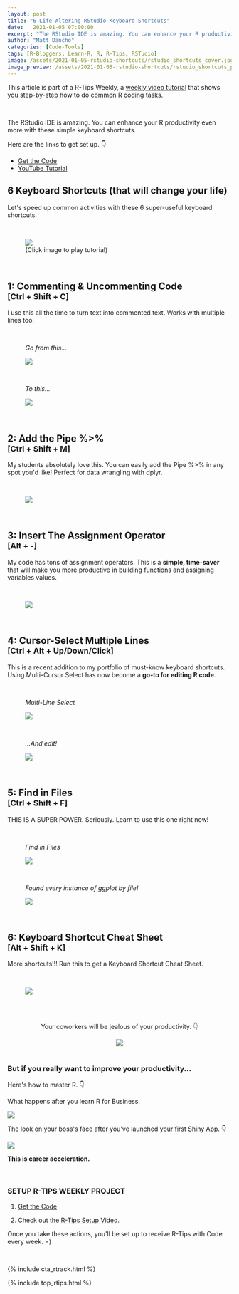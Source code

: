 ```yaml
---
layout: post
title: "6 Life-Altering RStudio Keyboard Shortcuts"
date:   2021-01-05 07:00:00
excerpt: "The RStudio IDE is amazing. You can enhance your R productivity even more with these simple keyboard shortcuts."
author: "Matt Dancho"
categories: [Code-Tools]
tags: [R-Bloggers, Learn-R, R, R-Tips, RSTudio]
image: /assets/2021-01-05-rstudio-shortcuts/rstudio_shortcuts_cover.jpg
image_preview: /assets/2021-01-05-rstudio-shortcuts/rstudio_shortcuts_preview.jpg
---
```




This article is part of a R-Tips Weekly, a [weekly video tutorial](https://learn.business-science.io/r-tips-newsletter) that shows you step-by-step how to do common R coding tasks.

<br/>

The RStudio IDE is amazing. You can enhance your R productivity even more with these simple keyboard shortcuts. 

Here are the links to get set up. 👇

- [Get the Code](https://learn.business-science.io/r-tips-newsletter)
- [YouTube Tutorial](https://youtu.be/U373PGg8Y_0)


## 6 Keyboard Shortcuts (that will change your life)

Let's speed up common activities with these 6 super-useful keyboard shortcuts.

<br>

<figure class="text-center">
  <a href="https://youtu.be/U373PGg8Y_0"><img src="/assets/2021-01-05-rstudio-shortcuts/video_thumb.jpg" border="0" /></a>
  <figcaption>(Click image to play tutorial)</figcaption>
</figure>



<br>

<h2>1:  Commenting & Uncommenting Code <br><small>[Ctrl + Shift + C]</small></h2>

I use this all the time to turn text into commented text. Works with multiple lines too. 

<br>
<figure class="text-center">
    <p><i>Go from this...</i></p>
  <img src="/assets/2021-01-05-rstudio-shortcuts/commenting_1.jpg" border="0" />
</figure>

<br>
<figure class="text-center">
    <p><i>To this...</i></p>
  <img src="/assets/2021-01-05-rstudio-shortcuts/commenting_2.jpg" border="0" />
</figure>



<br>

<h2>2:  Add the Pipe %>% <br><small>[Ctrl + Shift + M]</small></h2>

My students absolutely love this. You can easily add the Pipe %>% in any spot you'd like! Perfect for data wrangling with dplyr. 

<br>

<figure class="text-center">
  <img src="/assets/2021-01-05-rstudio-shortcuts/piping.jpg" border="0" />
</figure>



<br>

<h2>3:  Insert The Assignment Operator <br><small>[Alt + -]</small></h2>

My code has tons of assignment operators. This is a <strong>simple, time-saver</strong> that will make you more productive in building functions and assigning variables values. 

<br>

<figure class="text-center">
  <img src="/assets/2021-01-05-rstudio-shortcuts/assignment.jpg" border="0" />
</figure>



<br>

<h2>4:  Cursor-Select Multiple Lines <br><small>[Ctrl + Alt + Up/Down/Click]</small></h2>

This is a recent addition to my portfolio of must-know keyboard shortcuts. Using Multi-Cursor Select has now become a <strong>go-to for editing R code</strong>. 

<br>
<figure class="text-center">
    <p><i>Multi-Line Select</i></p>
    <img src="/assets/2021-01-05-rstudio-shortcuts/cursor_select_1.jpg" border="0" />
</figure>

<br>
<figure class="text-center">
    <p><i>...And edit!</i></p>
    <img src="/assets/2021-01-05-rstudio-shortcuts/cursor_select_2.jpg" border="0" />
</figure>



<br>

<h2>5:  Find in Files <br><small>[Ctrl + Shift + F]</small></h2>

THIS IS A SUPER POWER. Seriously. Learn to use this one right now!

<br>
<figure class="text-center">
    <p><i>Find in Files</i></p>
    <img src="/assets/2021-01-05-rstudio-shortcuts/find_1.jpg" border="0" />
</figure>

<br>
<figure class="text-center">
    <p><i>Found every instance of ggplot by file!</i></p>
    <img src="/assets/2021-01-05-rstudio-shortcuts/find_2.jpg" border="0" />
</figure>



<br>

<h2>6:  Keyboard Shortcut Cheat Sheet <br><small>[Alt + Shift + K]</small></h2>

More shortcuts!!! Run this to get a Keyboard Shortcut Cheat Sheet.

<br>

<figure class="text-center">
    <img src="/assets/2021-01-05-rstudio-shortcuts/rstudio_shortcut_cheatsheet.jpg" border="0" />
</figure>











<br><br>

<center>
    <p>Your coworkers will be jealous of your productivity. 👇</p>
    <img src="/assets/2021-01-05-rstudio-shortcuts/owl.gif">
</center>


<br>

### But if you really want to improve your productivity... 

Here's how to master R.  👇
 
What happens after you learn R for Business. 

<img src="/assets/2021-01-05-rstudio-shortcuts/flip.gif">


The look on your boss's face after you've launched [your first Shiny App](https://www.business-science.io/business/2020/08/05/build-data-science-app-3-months.html). 👇

<img src="/assets/2021-01-05-rstudio-shortcuts/amazed.gif">


**This is career acceleration.**



<br>

### SETUP R-TIPS WEEKLY PROJECT

1. [Get the Code](https://learn.business-science.io/r-tips-newsletter)

2. Check out the [R-Tips Setup Video](https://youtu.be/F7aYV0RPyD0).

Once you take these actions, you'll be set up to receive R-Tips with Code every week. =)

<br>

{% include cta_rtrack.html %}

{% include top_rtips.html %}
